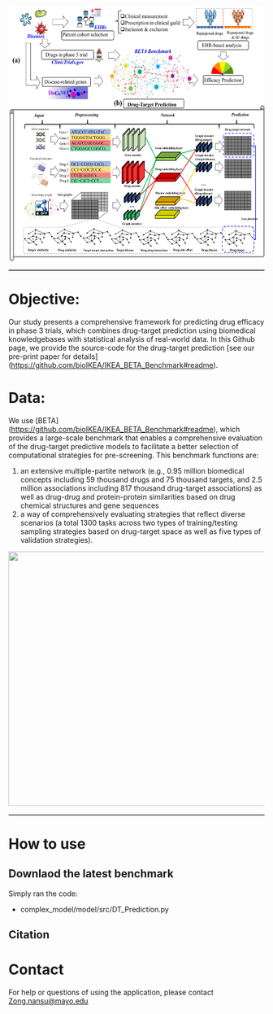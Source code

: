 <table border='1' align="center">
<tr>
<img src="img/figure-1.png" height="500" width="2500" >
</tr>
</table>

# Objective:   
Our study presents a comprehensive framework for predicting drug efficacy in phase 3 trials, which combines drug-target prediction using biomedical knowledgebases with statistical analysis of real-world data. In this Github page, we provide the source-code for the drug-target prediction [see our pre-print paper for details] (https://github.com/bioIKEA/IKEA_BETA_Benchmark#readme). 

# Data:
We use [BETA] (https://github.com/bioIKEA/IKEA_BETA_Benchmark#readme), which provides a large-scale benchmark that enables a comprehensive evaluation of the drug-target predictive models to facilitate a better selection of computational strategies for pre-screening. This benchmark functions are:

1. an extensive multiple-partite network (e.g., 0.95 million biomedical concepts including 59 thousand drugs and 75 thousand targets, and 2.5 million associations including 817 thousand drug-target associations) as well as drug-drug and protein-protein similarities based on drug chemical structures and gene sequences
2. a way of comprehensively evaluating strategies that reflect diverse scenarios (a total 1300 tasks across two types of training/testing sampling strategies based on drug-target space as well as five types of validation strategies).

<table border='1' align="center">
<tr>
<img src="img/figure-2.png.png" height="500" width="2500" >
</tr>
</table>
  
# How to use

## Downlaod the latest benchmark
Simply ran the code:
   - complex_model/model/src/DT_Prediction.py

## Citation

		

# Contact
For help or questions of using the application, please contact Zong.nansu@mayo.edu
